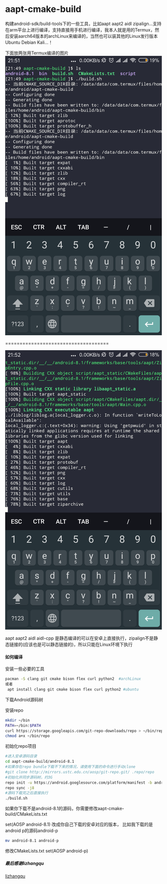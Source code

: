 # aapt-cmake-build
构建android-sdk/build-tools下的一些工具，比如aapt aapt2 aidl zipalign...支持在arm平台上进行编译，支持直接用手机进行编译，我本人就是用的Termux，然后安装aarch64版本的archLinux来编译的，当然也可以装其他的Linux发行版本Ubuntu Debian Kali...！

下面放两张用Termux编译的图片
![image](https://raw.githubusercontent.com/Lzhiyong/aapt-cmake-build/master/screenshot/termux01.png)


====================================

![image](https://raw.githubusercontent.com/Lzhiyong/aapt-cmake-build/master/screenshot/termux02.png)


aapt aapt2 aidl aidl-cpp 是静态编译的可以在安卓上直接执行，zipalign不是静态链接的(应该也是可以静态链接的)，所以只能在Linux环境下执行

#### 如何编译
安装一些必要的工具
```bash
pacman -S clang git cmake bison flex curl python2  #archLinux
或者
 apt install clang git cmake bison flex curl python2 #ubuntu
```

下载Android源码树  

安装repo
```bash
mkdir ~/bin 
PATH=~/bin:$PATH 
curl https://storage.googleapis.com/git-repo-downloads/repo > ~/bin/repo 
chmod a+x ~/bin/repo
```

初始化repo项目
```bash
#进入安卓源码目录 
cd aapt-cmake-build/android-8.1
#如果存在repo bundle下载不下来的情况，请使用下面的命令进行手动clone 
#git clone http://mirrors.ustc.edu.cn/aosp/git-repo.git/ .repo/repo 
#初始化并同步源码树，约3G 
repo init -u https://android.googlesource.com/platform/manifest -b android-8.1.0_r1 
repo sync -j8
#源码下载完之后直接执行
./build.sh
```
如果你下载不是android-8.1的源码，你需要修改aapt-cmake-build/CMakeLists.txt

set(AOSP android-8.1)
改成你自己下载的安卓对应的版本，
比如我下载的是android p的源码android-p
```bash
mv android-8.1 android-p
```
修改CMakeLists.txt
set(AOSP android-p)

##### 最后感谢lizhangqu
 [lizhangqu](https://github.com/lizhangqu/aapt-cmake-buildscript.git)


